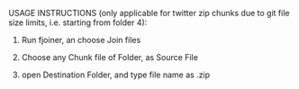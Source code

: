 USAGE INSTRUCTIONS (only applicable for twitter zip chunks due to git file size limits, i.e. starting from folder 4):

1. Run fjoiner, an choose Join files

2. Choose any Chunk file of Folder, as Source File

3. open Destination Folder, and type file name as <any-file-name>.zip 